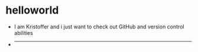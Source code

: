 # helloworld

* I am Kristoffer and i just want to check out GitHub and version control abilities
* ---
